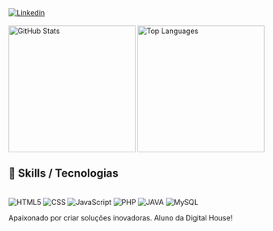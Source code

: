 <div style="display: flex; justify-content:space-between; align-items: center;">
<!--     ### Olá eu sou José Sousa -->
<a href="https://www.linkedin.com/in/josesousacruz/" target="_blank">
    <img src="https://img.shields.io/badge/LinkedIn-0077B5?style=for-the-badge&logo=linkedin&logoColor=white" alt="Linkedin">
  </a>
</div>

<br>
<div style="display: flex; justify-content: space-between; align-items: center; style="height: 150px;"">
  <img src="https://github-readme-stats.vercel.app/api?username=jOSEsOUSAFh&show_icons=true&theme=radical" alt="GitHub Stats" style="height: 250px">

  <img src="https://github-readme-stats.vercel.app/api/top-langs/?username=jOSEsOUSAFh&theme=blue-green" alt="Top Languages" style="height: 250px">
</div>

## 🚀 Skills / Tecnologias

<div style="display: inline_block"><br/> 
<img align="center" alt="HTML5" src="https://img.shields.io/badge/HTML5-E34F26?style=for-the-badge&logo=html5&logoColor=white"/>
<img align="center" alt="CSS" src="https://img.shields.io/badge/CSS3-1572B6?style=for-the-badge&logo=css3&logoColor=white"/>
<img align="center" alt="JavaScript" src="https://img.shields.io/badge/JavaScript-F7DF1E?style=for-the-badge&logo=javascript&logoColor=black"/>
<img align="center" alt="PHP" src="https://img.shields.io/badge/PHP-777BB4?style=for-the-badge&logo=php&logoColor=white"/>
<img align="center" alt="JAVA" src="https://img.shields.io/badge/Java-ED8B00?style=for-the-badge&logo=java&logoColor=white"/>
<img align="center" alt="MySQL" src="https://img.shields.io/badge/MySQL-00000F?style=for-the-badge&logo=mysql&logoColor=white"/>
</div>

Apaixonado por criar soluções inovadoras.
Aluno da Digital House!

